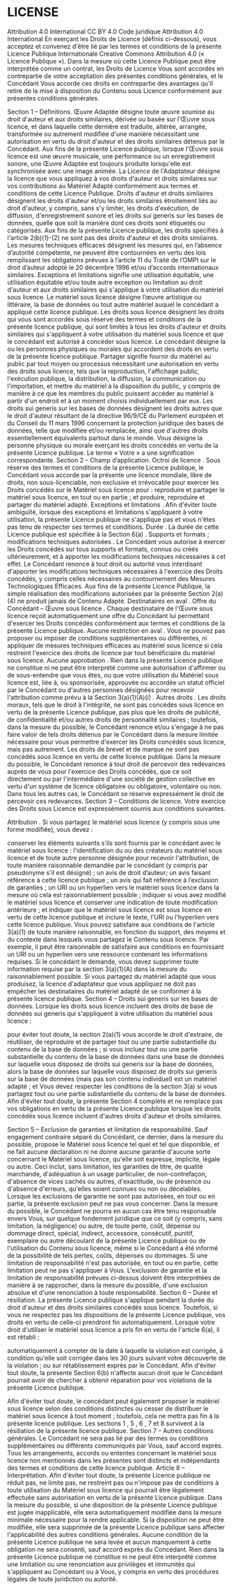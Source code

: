 # LICENSE
Attribution 4.0 International
  CC BY 4.0
Code juridique
Attribution 4.0 International
En exerçant les Droits de Licence (définis ci-dessous), vous acceptez et convenez d'être lié par les termes et conditions de la présente Licence Publique Internationale Creative Commons Attribution 4.0 (« Licence Publique »). Dans la mesure où cette Licence Publique peut être interprétée comme un contrat, les Droits de Licence Vous sont accordés en contrepartie de votre acceptation des présentes conditions générales, et le Concédant Vous accorde ces droits en contrepartie des avantages qu'il retire de la mise à disposition du Contenu sous Licence conformément aux présentes conditions générales.

Section 1 – Définitions.
Œuvre Adaptée désigne toute œuvre soumise au droit d'auteur et aux droits similaires, dérivée ou basée sur l'Œuvre sous licence, et dans laquelle cette dernière est traduite, altérée, arrangée, transformée ou autrement modifiée d'une manière nécessitant une autorisation en vertu du droit d'auteur et des droits similaires détenus par le Concédant. Aux fins de la présente Licence publique, lorsque l'Œuvre sous licence est une œuvre musicale, une performance ou un enregistrement sonore, une Œuvre Adaptée est toujours produite lorsqu'elle est synchronisée avec une image animée.
La Licence de l'Adaptateur désigne la licence que vous appliquez à vos droits d'auteur et droits similaires sur vos contributions au Matériel Adapté conformément aux termes et conditions de cette Licence Publique.
Droits d'auteur et droits similaires désignent les droits d'auteur et/ou les droits similaires étroitement liés au droit d'auteur, y compris, sans s'y limiter, les droits d'exécution, de diffusion, d'enregistrement sonore et les droits sui generis sur les bases de données, quelle que soit la manière dont ces droits sont étiquetés ou catégorisés. Aux fins de la présente Licence publique, les droits spécifiés à l'article 2(b)(1)-(2) ne sont pas des droits d'auteur et des droits similaires.
Les mesures techniques efficaces désignent les mesures qui, en l’absence d’autorité compétente, ne peuvent être contournées en vertu des lois remplissant les obligations prévues à l’article 11 du Traité de l’OMPI sur le droit d’auteur adopté le 20 décembre 1996 et/ou d’accords internationaux similaires.
Exceptions et limitations signifie une utilisation équitable, une utilisation équitable et/ou toute autre exception ou limitation au droit d'auteur et aux droits similaires qui s'applique à votre utilisation du matériel sous licence.
Le matériel sous licence désigne l’œuvre artistique ou littéraire, la base de données ou tout autre matériel auquel le concédant a appliqué cette licence publique.
Les droits sous licence désignent les droits qui vous sont accordés sous réserve des termes et conditions de la présente licence publique, qui sont limités à tous les droits d'auteur et droits similaires qui s'appliquent à votre utilisation du matériel sous licence et que le concédant est autorisé à concéder sous licence.
Le concédant désigne la ou les personnes physiques ou morales qui accordent des droits en vertu de la présente licence publique.
Partager signifie fournir du matériel au public par tout moyen ou processus nécessitant une autorisation en vertu des droits sous licence, tels que la reproduction, l'affichage public, l'exécution publique, la distribution, la diffusion, la communication ou l'importation, et mettre du matériel à la disposition du public, y compris de manière à ce que les membres du public puissent accéder au matériel à partir d'un endroit et à un moment choisis individuellement par eux.
Les droits sui generis sur les bases de données désignent les droits autres que le droit d'auteur résultant de la directive 96/9/CE du Parlement européen et du Conseil du 11 mars 1996 concernant la protection juridique des bases de données, telle que modifiée et/ou remplacée, ainsi que d'autres droits essentiellement équivalents partout dans le monde.
Vous désigne la personne physique ou morale exerçant les droits concédés en vertu de la présente Licence publique. Le terme « Votre » a une signification correspondante.
Section 2 – Champ d’application.
Octroi de licence .
Sous réserve des termes et conditions de la présente Licence publique, le Concédant vous accorde par la présente une licence mondiale, libre de droits, non sous-licenciable, non exclusive et irrévocable pour exercer les Droits concédés sur le Matériel sous licence pour :
reproduire et partager le matériel sous licence, en tout ou en partie ; et
produire, reproduire et partager du matériel adapté.
Exceptions et limitations . Afin d'éviter toute ambiguïté, lorsque des exceptions et limitations s'appliquent à votre utilisation, la présente Licence publique ne s'applique pas et vous n'êtes pas tenu de respecter ses termes et conditions.
Durée . La durée de cette Licence publique est spécifiée à la Section 6(a) .
Supports et formats ; modifications techniques autorisées . Le Concédant vous autorise à exercer les Droits concédés sur tous supports et formats, connus ou créés ultérieurement, et à apporter les modifications techniques nécessaires à cet effet. Le Concédant renonce à tout droit ou autorité vous interdisant d'apporter les modifications techniques nécessaires à l'exercice des Droits concédés, y compris celles nécessaires au contournement des Mesures Technologiques Efficaces. Aux fins de la présente Licence Publique, la simple réalisation des modifications autorisées par la présente Section 2(a)(4) ne produit jamais de Contenu Adapté.
Destinataires en aval .
Offre du Concédant – Œuvre sous licence . Chaque destinataire de l'Œuvre sous licence reçoit automatiquement une offre du Concédant lui permettant d'exercer les Droits concédés conformément aux termes et conditions de la présente Licence publique.
Aucune restriction en aval . Vous ne pouvez pas proposer ou imposer de conditions supplémentaires ou différentes, ni appliquer de mesures techniques efficaces au matériel sous licence si cela restreint l'exercice des droits de licence par tout bénéficiaire du matériel sous licence.
Aucune approbation . Rien dans la présente Licence publique ne constitue ni ne peut être interprété comme une autorisation d'affirmer ou de sous-entendre que vous êtes, ou que votre utilisation du Matériel sous licence est, liée à, ou sponsorisée, approuvée ou accordée un statut officiel par le Concédant ou d'autres personnes désignées pour recevoir l'attribution comme prévu à la Section 3(a)(1)(A)(i) .
Autres droits .
Les droits moraux, tels que le droit à l'intégrité, ne sont pas concédés sous licence en vertu de la présente Licence publique, pas plus que les droits de publicité, de confidentialité et/ou autres droits de personnalité similaires ; toutefois, dans la mesure du possible, le Concédant renonce et/ou s'engage à ne pas faire valoir de tels droits détenus par le Concédant dans la mesure limitée nécessaire pour vous permettre d'exercer les Droits concédés sous licence, mais pas autrement.
Les droits de brevet et de marque ne sont pas concédés sous licence en vertu de cette licence publique.
Dans la mesure du possible, le Concédant renonce à tout droit de percevoir des redevances auprès de vous pour l'exercice des Droits concédés, que ce soit directement ou par l'intermédiaire d'une société de gestion collective en vertu d'un système de licence obligatoire ou obligatoire, volontaire ou non. Dans tous les autres cas, le Concédant se réserve expressément le droit de percevoir ces redevances.
Section 3 – Conditions de licence.
Votre exercice des Droits sous Licence est expressément soumis aux conditions suivantes.

Attribution .
Si vous partagez le matériel sous licence (y compris sous une forme modifiée), vous devez :

conserver les éléments suivants s'ils sont fournis par le concédant avec le matériel sous licence :
l'identification du ou des créateurs du matériel sous licence et de toute autre personne désignée pour recevoir l'attribution, de toute manière raisonnable demandée par le concédant (y compris par pseudonyme s'il est désigné) ;
un avis de droit d’auteur;
un avis faisant référence à cette licence publique ;
un avis qui fait référence à l’exclusion de garanties ;
un URI ou un hyperlien vers le matériel sous licence dans la mesure où cela est raisonnablement possible ;
indiquer si vous avez modifié le matériel sous licence et conserver une indication de toute modification antérieure ; et
indiquer que le matériel sous licence est sous licence en vertu de cette licence publique et inclure le texte, l'URI ou l'hyperlien vers cette licence publique.
Vous pouvez satisfaire aux conditions de l'article 3(a)(1) de toute manière raisonnable, en fonction du support, des moyens et du contexte dans lesquels vous partagez le Contenu sous licence. Par exemple, il peut être raisonnable de satisfaire aux conditions en fournissant un URI ou un hyperlien vers une ressource contenant les informations requises.
Si le concédant le demande, vous devez supprimer toute information requise par la section 3(a)(1)(A) dans la mesure du raisonnablement possible.
Si vous partagez du matériel adapté que vous produisez, la licence d'adaptateur que vous appliquez ne doit pas empêcher les destinataires du matériel adapté de se conformer à la présente licence publique.
Section 4 – Droits sui generis sur les bases de données.
Lorsque les droits sous licence incluent des droits de base de données sui generis qui s'appliquent à votre utilisation du matériel sous licence :

pour éviter tout doute, la section 2(a)(1) vous accorde le droit d'extraire, de réutiliser, de reproduire et de partager tout ou une partie substantielle du contenu de la base de données ;
si vous incluez tout ou une partie substantielle du contenu de la base de données dans une base de données sur laquelle vous disposez de droits sui generis sur la base de données, alors la base de données sur laquelle vous disposez de droits sui generis sur la base de données (mais pas son contenu individuel) est un matériel adapté ; et
Vous devez respecter les conditions de la section 3(a) si vous partagez tout ou une partie substantielle du contenu de la base de données.
Afin d'éviter tout doute, la présente Section 4 complète et ne remplace pas vos obligations en vertu de la présente Licence publique lorsque les droits concédés sous licence incluent d'autres droits d'auteur et droits similaires.

Section 5 – Exclusion de garanties et limitation de responsabilité.
Sauf engagement contraire séparé du Concédant, ce dernier, dans la mesure du possible, propose le Matériel sous licence tel quel et tel que disponible, et ne fait aucune déclaration ni ne donne aucune garantie d'aucune sorte concernant le Matériel sous licence, qu'elle soit expresse, implicite, légale ou autre. Ceci inclut, sans limitation, les garanties de titre, de qualité marchande, d'adéquation à un usage particulier, de non-contrefaçon, d'absence de vices cachés ou autres, d'exactitude, ou de présence ou d'absence d'erreurs, qu'elles soient connues ou non ou décelables. Lorsque les exclusions de garantie ne sont pas autorisées, en tout ou en partie, la présente exclusion peut ne pas vous concerner.
Dans la mesure du possible, le Concédant ne pourra en aucun cas être tenu responsable envers Vous, sur quelque fondement juridique que ce soit (y compris, sans limitation, la négligence) ou autre, de toute perte, coût, dépense ou dommage direct, spécial, indirect, accessoire, consécutif, punitif, exemplaire ou autre découlant de la présente Licence publique ou de l'utilisation du Contenu sous licence, même si le Concédant a été informé de la possibilité de tels pertes, coûts, dépenses ou dommages. Si une limitation de responsabilité n'est pas autorisée, en tout ou en partie, cette limitation peut ne pas s'appliquer à Vous.
L'exclusion de garantie et la limitation de responsabilité prévues ci-dessus doivent être interprétées de manière à se rapprocher, dans la mesure du possible, d'une exclusion absolue et d'une renonciation à toute responsabilité.
Section 6 – Durée et résiliation.
La présente Licence publique s'applique pendant la durée du droit d'auteur et des droits similaires concédés sous licence. Toutefois, si vous ne respectez pas les dispositions de la présente Licence publique, vos droits en vertu de celle-ci prendront fin automatiquement.
Lorsque votre droit d'utiliser le matériel sous licence a pris fin en vertu de l'article 6(a), il est rétabli :

automatiquement à compter de la date à laquelle la violation est corrigée, à condition qu'elle soit corrigée dans les 30 jours suivant votre découverte de la violation ; ou
sur rétablissement exprès par le Concédant.
Afin d'éviter tout doute, la présente Section 6(b) n'affecte aucun droit que le Concédant pourrait avoir de chercher à obtenir réparation pour vos violations de la présente Licence publique.

Afin d'éviter tout doute, le concédant peut également proposer le matériel sous licence selon des conditions distinctes ou cesser de distribuer le matériel sous licence à tout moment ; toutefois, cela ne mettra pas fin à la présente licence publique.
Les sections 1 , 5 , 6 , 7 et 8 survivent à la résiliation de la présente licence publique.
Section 7 – Autres conditions générales.
Le Concédant ne sera pas lié par des termes ou conditions supplémentaires ou différents communiqués par Vous, sauf accord exprès.
Tous les arrangements, accords ou ententes concernant le matériel sous licence non mentionnés dans les présentes sont distincts et indépendants des termes et conditions de cette licence publique.
Article 8 – Interprétation.
Afin d'éviter tout doute, la présente Licence publique ne réduit pas, ne limite pas, ne restreint pas ou n'impose pas de conditions à toute utilisation du Matériel sous licence qui pourrait être légalement effectuée sans autorisation en vertu de la présente Licence publique.
Dans la mesure du possible, si une disposition de la présente Licence publique est jugée inapplicable, elle sera automatiquement modifiée dans la mesure minimale nécessaire pour la rendre applicable. Si la disposition ne peut être modifiée, elle sera supprimée de la présente Licence publique sans affecter l'applicabilité des autres conditions générales.
Aucune condition de la présente Licence publique ne sera levée et aucun manquement à cette obligation ne sera consenti, sauf accord exprès du Concédant.
Rien dans la présente Licence publique ne constitue ni ne peut être interprété comme une limitation ou une renonciation aux privilèges et immunités qui s'appliquent au Concédant ou à Vous, y compris en vertu des procédures légales de toute juridiction ou autorité.
